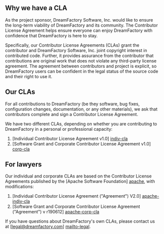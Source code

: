 ## Why we have a CLA

As the project sponsor, DreamFactory Software, Inc. would like to ensure the long-term viability of DreamFactory and its community. The Contributor License Agreement helps ensure everyone can enjoy DreamFactory with confidence that DreamFactory is here to stay.

Specifically, our Contributor License Agreements (CLAs) grant the contributor and DreamFactory Software, Inc. joint copyright interest in contributed code. Further, it provides assurance from the contributor that contributions are original work that does not violate any third-party license agreement. The agreement between contributors and project is explicit, so DreamFactory users can be confident in the legal status of the source code and their right to use it.

## Our CLAs

For all contributions to DreamFactory (be they software, bug fixes, configuration changes, documentation, or any other materials), we ask that contributors complete and sign a Contributor License Agreement.

We have two different CLAs, depending on whether you are contributing to DreamFactory in a personal or professional capacity:

1. [Individual Contributor License Agreement v1.0] [indiv-cla]
2. [Software Grant and Corporate Contributor License Agreement v1.0] [corp-cla]

## For lawyers

Our individual and corporate CLAs are based on the Contributor License Agreements published by the [Apache Software Foundation] [apache], with modifications:

1. [Individual Contributor License Agreement ("Agreement") V2.0] [apache-indiv-cla]
2. [Software Grant and Corporate Contributor License Agreement ("Agreement") v r190612] [apache-corp-cla]

If you have questions about DreamFactory's own CLAs, please contact us at [legal@dreamfactory.com] [mailto-legal].

[apache]: http://www.apache.org/

[indiv-cla]: https://docs.google.com/forms/d/1J1FNYq9538ndzzcBdlCbxPo1yFiOY4mwalhDTSl1pgg/viewform
[corp-cla]: https://docs.google.com/forms/d/1ZUzz7lQJhs7oZqbkBL1bp0r048hAi7uIN6aLWCyZWWs/viewform

[apache-indiv-cla]: http://www.apache.org/licenses/icla.txt
[apache-corp-cla]: http://www.apache.org/licenses/cla-corporate.txt

[mailto-legal]: mailto:legal@dreamfactory.com